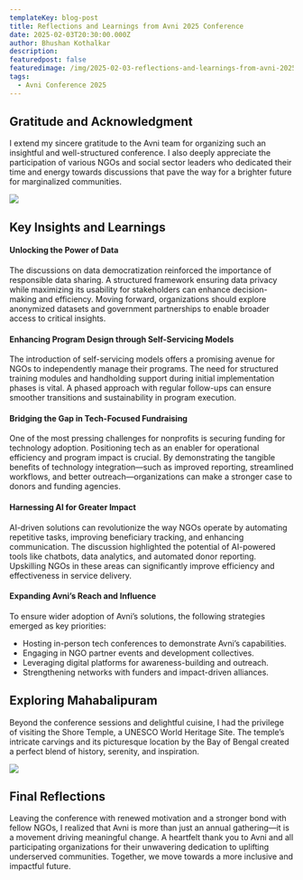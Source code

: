 ```yaml
---
templateKey: blog-post
title: Reflections and Learnings from Avni 2025 Conference
date: 2025-02-03T20:30:00.000Z
author: Bhushan Kothalkar
description:
featuredpost: false
featuredimage: /img/2025-02-03-reflections-and-learnings-from-avni-2025-conference/BhushanKothalkar.webp
tags:
  - Avni Conference 2025
---
```



## Gratitude and Acknowledgment
I extend my sincere gratitude to the Avni team for organizing such an insightful and well-structured conference. I also deeply appreciate the participation of various NGOs and social sector leaders who dedicated their time and energy towards discussions that pave the way for a brighter future for marginalized communities.

<div style="width: 70%">
    <img src="/img/2025-02-03-reflections-and-learnings-from-avni-2025-conference/BhushanKothalkar.webp">
</div>

## Key Insights and Learnings

#### Unlocking the Power of Data
The discussions on data democratization reinforced the importance of responsible data sharing. A structured framework ensuring data privacy while maximizing its usability for stakeholders can enhance decision-making and efficiency. Moving forward, organizations should explore anonymized datasets and government partnerships to enable broader access to critical insights.

#### Enhancing Program Design through Self-Servicing Models
The introduction of self-servicing models offers a promising avenue for NGOs to independently manage their programs. The need for structured training modules and handholding support during initial implementation phases is vital. A phased approach with regular follow-ups can ensure smoother transitions and sustainability in program execution.

#### Bridging the Gap in Tech-Focused Fundraising
One of the most pressing challenges for nonprofits is securing funding for technology adoption. Positioning tech as an enabler for operational efficiency and program impact is crucial. By demonstrating the tangible benefits of technology integration—such as improved reporting, streamlined workflows, and better outreach—organizations can make a stronger case to donors and funding agencies.

#### Harnessing AI for Greater Impact
AI-driven solutions can revolutionize the way NGOs operate by automating repetitive tasks, improving beneficiary tracking, and enhancing communication. The discussion highlighted the potential of AI-powered tools like chatbots, data analytics, and automated donor reporting. Upskilling NGOs in these areas can significantly improve efficiency and effectiveness in service delivery.

#### Expanding Avni’s Reach and Influence
To ensure wider adoption of Avni’s solutions, the following strategies emerged as key priorities:
- Hosting in-person tech conferences to demonstrate Avni’s capabilities.
- Engaging in NGO partner events and development collectives.
- Leveraging digital platforms for awareness-building and outreach.
- Strengthening networks with funders and impact-driven alliances.


## Exploring Mahabalipuram
Beyond the conference sessions and delightful cuisine, I had the privilege of visiting the Shore Temple, a UNESCO World Heritage Site. The temple’s intricate carvings and its picturesque location by the Bay of Bengal created a perfect blend of history, serenity, and inspiration.

<div style="width: 100%">
    <img src="/img/2025-02-03-reflections-and-learnings-from-avni-2025-conference/2.webp">
</div>

## Final Reflections
Leaving the conference with renewed motivation and a stronger bond with fellow NGOs, I realized that Avni is more than just an annual gathering—it is a movement driving meaningful change. A heartfelt thank you to Avni and all participating organizations for their unwavering dedication to uplifting underserved communities. Together, we move towards a more inclusive and impactful future.
